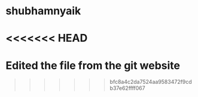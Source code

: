 # shubhamnyaik
<<<<<<< HEAD
=======
# Edited the file from the git website
>>>>>>> bfc8a4c2da7524aa9583472f9cdb37e62ffff067
